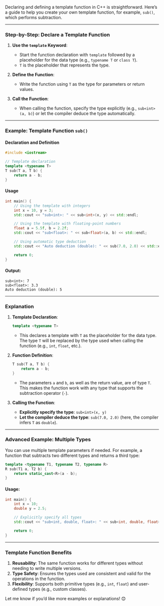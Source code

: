 Declaring and defining a template function in C++ is straightforward. Here’s a guide to help you create your own template function, for example, `sub()`, which performs subtraction.

---

### Step-by-Step: Declare a Template Function

1. **Use the `template` Keyword**:
   - Start the function declaration with `template` followed by a placeholder for the data type (e.g., `typename T` or `class T`).
   - `T` is the placeholder that represents the type.

2. **Define the Function**:
   - Write the function using `T` as the type for parameters or return values.

3. **Call the Function**:
   - When calling the function, specify the type explicitly (e.g., `sub<int>(a, b)`) or let the compiler deduce the type automatically.

---

### Example: Template Function `sub()`

#### Declaration and Definition
```cpp
#include <iostream>

// Template declaration
template <typename T>
T sub(T a, T b) {
    return a - b;
}
```

#### Usage
```cpp
int main() {
    // Using the template with integers
    int x = 10, y = 3;
    std::cout << "sub<int>: " << sub<int>(x, y) << std::endl;

    // Using the template with floating-point numbers
    float a = 5.5f, b = 2.2f;
    std::cout << "sub<float>: " << sub<float>(a, b) << std::endl;

    // Using automatic type deduction
    std::cout << "Auto deduction (double): " << sub(7.0, 2.0) << std::endl;

    return 0;
}
```

#### Output:
```
sub<int>: 7
sub<float>: 3.3
Auto deduction (double): 5
```

---

### Explanation

1. **Template Declaration**:
   ```cpp
   template <typename T>
   ```
   - This declares a template with `T` as the placeholder for the data type. The type `T` will be replaced by the type used when calling the function (e.g., `int`, `float`, etc.).

2. **Function Definition**:
   ```cpp
   T sub(T a, T b) {
       return a - b;
   }
   ```
   - The parameters `a` and `b`, as well as the return value, are of type `T`. This makes the function work with any type that supports the subtraction operator (`-`).

3. **Calling the Function**:
   - **Explicitly specify the type**: `sub<int>(x, y)`
   - **Let the compiler deduce the type**: `sub(7.0, 2.0)` (here, the compiler infers `T` as `double`).

---

### Advanced Example: Multiple Types

You can use multiple template parameters if needed. For example, a function that subtracts two different types and returns a third type:

```cpp
template <typename T1, typename T2, typename R>
R sub(T1 a, T2 b) {
    return static_cast<R>(a - b);
}
```

#### Usage:
```cpp
int main() {
    int x = 10;
    double y = 2.5;

    // Explicitly specify all types
    std::cout << "sub<int, double, float>: " << sub<int, double, float>(x, y) << std::endl;

    return 0;
}
```

---

### Template Function Benefits
1. **Reusability**: The same function works for different types without needing to write multiple versions.
2. **Type Safety**: Ensures the types used are consistent and valid for the operations in the function.
3. **Flexibility**: Supports both primitive types (e.g., `int`, `float`) and user-defined types (e.g., custom classes).

Let me know if you’d like more examples or explanations! 😊